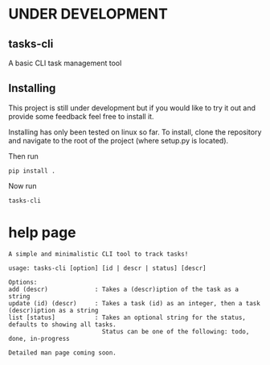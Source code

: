 # UNDER DEVELOPMENT

## tasks-cli
A basic CLI task management tool

## Installing
This project is still under development but if you would like to try it 
out and provide some feedback feel free to install it.

Installing has only been tested on linux so far.
To install, clone the repository and navigate to the root of
the project (where setup.py is located).

Then run
```
pip install .
```

Now run 
```
tasks-cli
```

# help page
```
A simple and minimalistic CLI tool to track tasks!

usage: tasks-cli [option] [id | descr | status] [descr]

Options:
add (descr)             : Takes a (descr)iption of the task as a string
update (id) (descr)     : Takes a task (id) as an integer, then a task (descr)iption as a string
list [status]           : Takes an optional string for the status, defaults to showing all tasks.
                          Status can be one of the following: todo, done, in-progress

Detailed man page coming soon.
```
